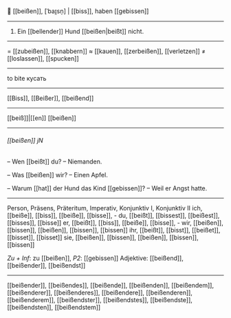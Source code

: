 🦷 [[beißen]], [ˈbaɪ̯sn̩] | [[biss]], haben [[gebissen]]

---
1. Ein [[bellender]] Hund [[beißen|beißt]] nicht.

---
= [[zubeißen]], [[knabbern]]
≈ [[kauen]], [[zerbeißen]], [[verletzen]]
≠ [[loslassen]], [[spucken]]

---
to bite
кусать

---
[[Biss]], [[Beißer]], [[beißend]]

---
[[beiß]]|[[en]]
[[beißen]]

---
###### [[beißen]] jN
– Wen [[beißt]] du?
– Niemanden.

– Was [[beißen]] wir?
– Einen Apfel.

– Warum [[hat]] der Hund das Kind [[gebissen]]?
– Weil er Angst hatte.

---
Person, Präsens, Präteritum, Imperativ, Konjunktiv I,  Konjunktiv II 
ich, [[beiße]], [[biss]], [[beiße]], [[bisse]], -
du, [[beißt]], [[bissest]], [[beißest]], [[bisses]], [[bisse]]
er, [[beißt]], [[biss]], [[beiße]], [[bisse]], -
wir, [[beißen]], [[bissen]], [[beißen]], [[bissen]], [[bissen]]
ihr, [[beißt]], [[bisst]], [[beißet]], [[bisset]], [[bisset]]
sie, [[beißen]], [[bissen]], [[beißen]], [[bissen]], [[bissen]]

*Zu + Inf*: zu [[beißen]], *P2*: [[gebissen]]
Adjektive: [[beißend]], [[beißender]], [[beißendst]]

---
[[beißender]], [[beißendes]], [[beißende]], [[beißenden]], [[beißendem]], [[beißenderer]], [[beißenderes]], [[beißendere]], [[beißenderen]], [[beißenderem]], [[beißendster]], [[beißendstes]], [[beißendste]], [[beißendsten]], [[beißendstem]]